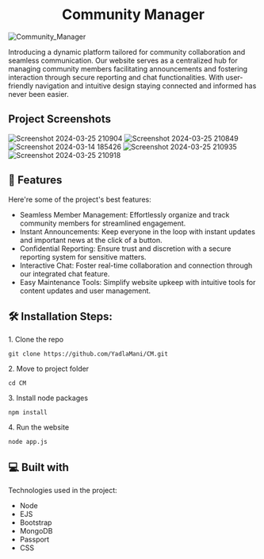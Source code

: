 <h1 align="center" id="title">Community Manager</h1>

![Community_Manager](https://socialify.git.ci/pvishalkeerthan/Community_Manager/image?font=KoHo&language=1&name=1&owner=1&pattern=Signal&stargazers=1&theme=Light)

<p id="description">Introducing a dynamic platform tailored for community collaboration and seamless communication. Our website serves as a centralized hub for managing community members facilitating announcements and fostering interaction through secure reporting and chat functionalities. With user-friendly navigation and intuitive design staying connected and informed has never been easier.</p>

<h2>Project Screenshots</h2>

![Screenshot 2024-03-25 210904](https://github.com/YadlaMani/CM/assets/133841094/a7af31f5-baed-4692-a96e-db54878bad96)
![Screenshot 2024-03-25 210849](https://github.com/YadlaMani/CM/assets/133841094/1ff85c17-c9c1-4495-81a8-311a7cca99a6)
![Screenshot 2024-03-14 185426](https://github.com/YadlaMani/CM/assets/133841094/18d85d31-d0ee-4a63-bd56-b996cfffa683)
![Screenshot 2024-03-25 210935](https://github.com/YadlaMani/CM/assets/133841094/80c04c1a-a3e2-47fe-8fed-50be31b88b41)
![Screenshot 2024-03-25 210918](https://github.com/YadlaMani/CM/assets/133841094/302e2e49-15cb-46d1-afc3-6a5b89fa62c4)

  
  
<h2>🧐 Features</h2>

Here're some of the project's best features:

*   Seamless Member Management: Effortlessly organize and track community members for streamlined engagement.
*   Instant Announcements: Keep everyone in the loop with instant updates and important news at the click of a button.
*   Confidential Reporting: Ensure trust and discretion with a secure reporting system for sensitive matters.
*   Interactive Chat: Foster real-time collaboration and connection through our integrated chat feature.
*   Easy Maintenance Tools: Simplify website upkeep with intuitive tools for content updates and user management.

<h2>🛠️ Installation Steps:</h2>

<p>1. Clone the repo</p>

```
git clone https://github.com/YadlaMani/CM.git
```

<p>2. Move to project folder</p>

```
cd CM
```

<p>3. Install node packages</p>

```
npm install
```

<p>4. Run the website</p>

```
node app.js
```

  
  
<h2>💻 Built with</h2>

Technologies used in the project:

*   Node
*   EJS
*   Bootstrap
*   MongoDB
*   Passport
*   CSS
